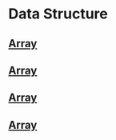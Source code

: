 # Data Structure

## <a href="https://github.com/rakibul0026/Data-Structure/tree/main/Array">Array</a>
  ## <a href="">Array</a>
  ## <a href="">Array</a>
  ## <a href="">Array</a>


